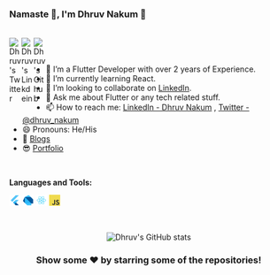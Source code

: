 ### Namaste 🙏, I'm Dhruv Nakum 👋
<br/>
<a href="https://twitter.com/dhruv_nakum">
  <img align="left" alt="Dhruv's Twitter" width="22px" src="https://cdn.jsdelivr.net/npm/simple-icons@v3/icons/twitter.svg" />
</a>
<a href="https://www.linkedin.com/in/dhruv-nakum-4b1054176/">
  <img align="left" alt="Dhruv's Linkdein" width="22px" src="https://cdn.jsdelivr.net/npm/simple-icons@v3/icons/linkedin.svg" />
</a>
<a href="https://github.com/red-star25">
  <img align="left" alt="Dhruv's Github" width="22px" src="https://cdn.jsdelivr.net/npm/simple-icons@v3/icons/github.svg" />
</a
<br/>
<br/>
<br/>



- 🔭 I’m a Flutter Developer with over 2 years of Experience.
- 🌱 I’m currently learning React.
- 👯 I’m looking to collaborate on [LinkedIn](https://www.linkedin.com/in/dhruv-nakum-4b1054176/).
- 💬 Ask me about Flutter or any tech related stuff.
- 📫 How to reach me: [LinkedIn - Dhruv Nakum](https://www.linkedin.com/in/dhruv-nakum-4b1054176/) , [Twitter - @dhruv_nakum](https://twitter.com/dhruv_nakum)
- 😄 Pronouns: He/His
- 📃 [Blogs](https://dhruvnakum.xyz/)
- 😎 [Portfolio](https://dhruvnakum.vercel.app/)

<br/>



**Languages and Tools:**  

<code><img height="20" src="https://raw.githubusercontent.com/github/explore/80688e429a7d4ef2fca1e82350fe8e3517d3494d/topics/flutter/flutter.png"></code>
<code><img height="20" src="https://raw.githubusercontent.com/github/explore/80688e429a7d4ef2fca1e82350fe8e3517d3494d/topics/dart/dart.png"></code>
<code><img height="20" src="https://raw.githubusercontent.com/github/explore/80688e429a7d4ef2fca1e82350fe8e3517d3494d/topics/react/react.png"></code>
<code><img height="20" src="https://raw.githubusercontent.com/github/explore/80688e429a7d4ef2fca1e82350fe8e3517d3494d/topics/javascript/javascript.png"></code> 

<div align="center">
<br/>

![Dhruv's GitHub stats](https://github-readme-stats.vercel.app/api?username=red-star25&show_icons=true&theme=dark)

### Show some ❤️ by starring some of the repositories!

</div>

